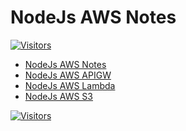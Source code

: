 # NodeJs AWS Notes

[![Visitors](https://api.visitorbadge.io/api/visitors?path=aasisodiya.nodejs.aws&labelColor=%23ffa500&countColor=%23263759&labelStyle=upper)](https://visitorbadge.io/status?path=aasisodiya.nodejs.aws)

- [NodeJs AWS Notes](https://aasisodiya.github.io/nodejs/nodejs-aws/)
- [NodeJs AWS APIGW](https://aasisodiya.github.io/nodejs/nodejs-aws/nodejs-aws-apigw/)
- [NodeJs AWS Lambda](https://aasisodiya.github.io/nodejs/nodejs-aws/nodejs-aws-lambda/)
- [NodeJs AWS S3](https://aasisodiya.github.io/nodejs/nodejs-aws/nodejs-aws-s3/)

[![Visitors](https://api.visitorbadge.io/api/visitors?path=aasisodiya.nodejs&label=aasisodiya/nodejs&labelColor=%23ffa500&countColor=%23263759&labelStyle=upper)](https://visitorbadge.io/status?path=aasisodiya.nodejs)
